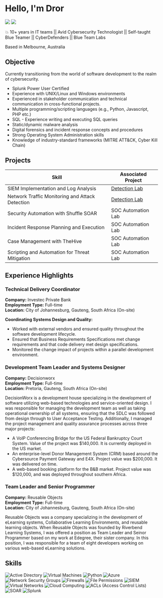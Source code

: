 # Hello, I'm Dror

<a href="https://au.linkedin.com/in/droreyal"><img src="https://img.shields.io/badge/-LinkedIn-0072b1?&style=for-the-badge&logo=linkedin&logoColor=white" /></a>
<a href="https://www.youtube.com/channel/UCKcQFpaOJiCOJMCotmIPsEg"><img src="https://img.shields.io/badge/-YouTube-FF0000?&style=for-the-badge&logo=youtube&logoColor=white" /></a>

💥 10+ years in IT teams || Avid Cybersecurity Technologist || Self-taught Blue Teamer || CyberDefenders || Blue Team Labs

Based in Melbourne, Australia

## Objective
Currently transitioning from the world of software development to the realm of cybersecurity.

- Splunk Power User Certified
- Experience with UNIX/Linux and Windows environments
- Experienced in stakeholder communication and technical communication in cross-functional projects. 
- Multiple programming/scripting languages (e.g., Python, Javascript, PHP etc.)
- SQL - Experience writing and executing SQL queries
- Static/dynamic malware analysis
- Digital forensics and incident response concepts and procedures
- Strong Operating System Administration skills
- Knowledge of industry-standard frameworks (MITRE ATT&CK, Cyber Kill Chain)

## Projects


| Skill                                         | Associated Project         |
|-----------------------------------------------|----------------------------|
| SIEM Implementation and Log Analysis          | <a href="https://google.com">Detection Lab</a>|
| Network Traffic Monitoring and Attack Detection | <a href="https://google.com">Detection Lab</a>|
| Security Automation with Shuffle SOAR         | SOC Automation Lab|
| Incident Response Planning and Execution      | SOC Automation Lab|
| Case Management with TheHive                  | SOC Automation Lab|
| Scripting and Automation for Threat Mitigation | SOC Automation Lab|


## Experience Highlights

### Technical Delivery Coordinator
**Company:** Investec Private Bank  
**Employment Type:** Full-time  
**Location:** City of Johannesburg, Gauteng, South Africa (On-site)

**Coordinating Systems Design and Quality:**
- Worked with external vendors and ensured quality throughout the software development lifecycle.
- Ensured that Business Requirements Specifications met change requirements and that code delivery met design specifications.
- Monitored the change impact of projects within a parallel development environment.

### Development Team Leader and Systems Designer
**Company:** Decisionworx  
**Employment Type:** Full-time  
**Location:** Pretoria, Gauteng, South Africa (On-site)

DecisionWorx is a development house specializing in the development of software utilizing web-based technologies and service-oriented design. I was responsible for managing the development team as well as taking operational ownership of all systems, ensuring that the SDLC was followed from design through to User Acceptance Testing. Additionally, I managed the project management and quality assurance processes across three major projects:

- A VoIP Conferencing Bridge for the US Federal Bankruptcy Court System. Value of the project was $140,000. It is currently deployed in the US market. 
- An enterprise-level Donor Management System (CRM) based around the Cybersource Payment Gateway and E4X. Project value was $200,000. It was delivered on time.
- A web-based booking platform for the B&B market. Project value was $120,000, and was deployed throughout southern Africa.

### Team Leader and Senior Programmer
**Company:** Reusable Objects  
**Employment Type:** Full-time  
**Location:** City of Johannesburg, Gauteng, South Africa (On-site)

Reusable Objects was a company specializing in the development of eLearning systems, Collaborative Learning Environments, and reusable learning objects. When Reusable Objects was founded by Riverbend Learning Systems, I was offered a position as Team Leader and Seinor Programmer based on my work at Edegree, their sister company. 
In this position, I was responsible for a team of eight developers working on various web-based eLearning solutions. 

## Skills
<img src="https://img.shields.io/badge/-Active%20Directory-0072b1?style=for-the-badge&logo=active-directory&logoColor=white" alt="Active Directory"> <img src="https://img.shields.io/badge/-Virtual%20Machines-ff5733?style=for-the-badge&logo=virtualbox&logoColor=white" alt="Virtual Machines"> <img src="https://img.shields.io/badge/-Python-0072b1?style=for-the-badge&logo=python&logoColor=white" alt="Python"> <img src="https://img.shields.io/badge/-Azure-0072b1?style=for-the-badge&logo=microsoft-azure&logoColor=white" alt="Azure"> <img src="https://img.shields.io/badge/-Network%20Security%20Groups-ff5733?style=for-the-badge&logo=azuredevops&logoColor=white" alt="Network Security Groups"> <img src="https://img.shields.io/badge/-Firewalls-ff5733?style=for-the-badge&logo=firewall&logoColor=white" alt="Firewalls"> <img src="https://img.shields.io/badge/-File%20Permissions-0072b1?style=for-the-badge&logo=file&logoColor=white" alt="File Permissions"> <img src="https://img.shields.io/badge/-SIEM-ff5733?style=for-the-badge&logo=siem&logoColor=white" alt="SIEM"> <img src="https://img.shields.io/badge/-Virtual%20Networks-ff5733?style=for-the-badge&logo=virtualbox&logoColor=white" alt="Virtual Networks"> <img src="https://img.shields.io/badge/-Cloud%20Computing-0072b1?style=for-the-badge&logo=cloud&logoColor=white" alt="Cloud Computing"> <img src="https://img.shields.io/badge/-ACLs%20(Access%20Control%20Lists)-ff5733?style=for-the-badge&logo=access-control-list&logoColor=white" alt="ACLs (Access Control Lists)"> <img src="https://img.shields.io/badge/-SOAR-0072b1?style=for-the-badge&logo=python&logoColor=white" alt="SOAR"> <img src="https://img.shields.io/badge/-Splunk-ff5733?style=for-the-badge&logo=splunk&logoColor=white" alt="Splunk">





